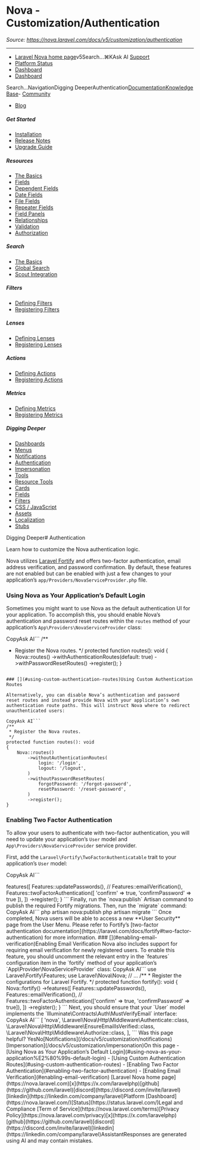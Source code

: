# Nova - Customization/Authentication

*Source: https://nova.laravel.com/docs/v5/customization/authentication*

---

- [Laravel Nova home page](https://nova.laravel.com)v5Search...⌘KAsk AI
[Support](/cdn-cgi/l/email-protection#610f0e1700210d00130017040d4f020e0c)
- [Platform Status](https://status.laravel.com/)
- [Dashboard](https://nova.laravel.com)
- [Dashboard](https://nova.laravel.com)

Search...NavigationDigging DeeperAuthentication[Documentation](/docs/v5/installation)[Knowledge Base](/docs/kb/support)- [Community](https://discord.com/invite/laravel)
- [Blog](https://blog.laravel.com/nova)
##### Get Started

- [Installation](/docs/v5/installation)
- [Release Notes](/docs/v5/releases)
- [Upgrade Guide](/docs/v5/upgrade)

##### Resources

- [The Basics](/docs/v5/resources/the-basics)
- [Fields](/docs/v5/resources/fields)
- [Dependent Fields](/docs/v5/resources/dependent-fields)
- [Date Fields](/docs/v5/resources/date-fields)
- [File Fields](/docs/v5/resources/file-fields)
- [Repeater Fields](/docs/v5/resources/repeater-fields)
- [Field Panels](/docs/v5/resources/panels)
- [Relationships](/docs/v5/resources/relationships)
- [Validation](/docs/v5/resources/validation)
- [Authorization](/docs/v5/resources/authorization)

##### Search

- [The Basics](/docs/v5/search/the-basics)
- [Global Search](/docs/v5/search/global-search)
- [Scout Integration](/docs/v5/search/scout-integration)

##### Filters

- [Defining Filters](/docs/v5/filters/defining-filters)
- [Registering Filters](/docs/v5/filters/registering-filters)

##### Lenses

- [Defining Lenses](/docs/v5/lenses/defining-lenses)
- [Registering Lenses](/docs/v5/lenses/registering-lenses)

##### Actions

- [Defining Actions](/docs/v5/actions/defining-actions)
- [Registering Actions](/docs/v5/actions/registering-actions)

##### Metrics

- [Defining Metrics](/docs/v5/metrics/defining-metrics)
- [Registering Metrics](/docs/v5/metrics/registering-metrics)

##### Digging Deeper

- [Dashboards](/docs/v5/customization/dashboards)
- [Menus](/docs/v5/customization/menus)
- [Notifications](/docs/v5/customization/notifications)
- [Authentication](/docs/v5/customization/authentication)
- [Impersonation](/docs/v5/customization/impersonation)
- [Tools](/docs/v5/customization/tools)
- [Resource Tools](/docs/v5/customization/resource-tools)
- [Cards](/docs/v5/customization/cards)
- [Fields](/docs/v5/customization/fields)
- [Filters](/docs/v5/customization/filters)
- [CSS / JavaScript](/docs/v5/customization/frontend)
- [Assets](/docs/v5/customization/assets)
- [Localization](/docs/v5/customization/localization)
- [Stubs](/docs/v5/customization/stubs)

Digging Deeper# Authentication

Learn how to customize the Nova authentication logic.

Nova utilizes [Laravel Fortify](https://laravel.com/docs/fortify) and offers two-factor authentication, email address verification, and password confirmation. By default, these features are not enabled but can be enabled with just a few changes to your application’s `app/Providers/NovaServiceProvider.php` file.

### [​](#using-nova-as-your-application%E2%80%99s-default-login)Using Nova as Your Application’s Default Login

Sometimes you might want to use Nova as the default authentication UI for your application. To accomplish this, you should enable Nova’s authentication and password reset routes within the `routes` method of your application’s `App\Providers\NovaServiceProvider` class:

CopyAsk AI```
/**
 * Register the Nova routes.
 */
protected function routes(): void
{
    Nova::routes()
        ->withAuthenticationRoutes(default: true)
        ->withPasswordResetRoutes()
        ->register();
}

```

### [​](#using-custom-authentication-routes)Using Custom Authentication Routes

Alternatively, you can disable Nova’s authentication and password reset routes and instead provide Nova with your application’s own authentication route paths. This will instruct Nova where to redirect unauthenticated users:

CopyAsk AI```
/**
 * Register the Nova routes.
 */
protected function routes(): void
{
    Nova::routes()
        ->withoutAuthenticationRoutes(
            login: '/login', 
            logout: '/logout',
        )
        ->withoutPasswordResetRoutes(
            forgotPassword: '/forgot-password', 
            resetPassword: '/reset-password',
        )
        ->register();
}

```

### [​](#enabling-two-factor-authentication)Enabling Two Factor Authentication

To allow your users to authenticate with two-factor authentication, you will need to update your application’s `User` model and `App\Providers\NovaServiceProvider` service provider.

First, add the `Laravel\Fortify\TwoFactorAuthenticatable` trait to your application’s `User` model:

CopyAsk AI```
<?php

namespace App\Models;

use Illuminate\Foundation\Auth\User as Authenticatable;
use Illuminate\Notifications\Notifiable;
use Laravel\Fortify\TwoFactorAuthenticatable;
 
class User extends Authenticatable
{
    use Notifiable, TwoFactorAuthenticatable;

    // ...
}

```

Next, update the `routes` method in your application’s `App\Providers\NovaServiceProvider` class to enable two-factor authentication:

CopyAsk AI```
use Laravel\Fortify\Features;
use Laravel\Nova\Nova;

// ...

/**
 * Register the configurations for Laravel Fortify.
 */
protected function fortify(): void
{
    Nova::fortify()
        ->features([
            Features::updatePasswords(),
            // Features::emailVerification(),
            Features::twoFactorAuthentication([
                'confirm' => true,
                'confirmPassword' => true
            ]),
        ])
        ->register();
}

```

Finally, run the `nova:publish` Artisan command to publish the required Fortify migrations. Then, run the `migrate` command:

CopyAsk AI```
php artisan nova:publish

php artisan migrate

```

Once completed, Nova users will be able to access a new **User Security** page from the User Menu. Please refer to Fortify’s [two-factor authentication documentation](https://laravel.com/docs/fortify#two-factor-authentication) for more information.

### [​](#enabling-email-verification)Enabling Email Verification

Nova also includes support for requiring email verification for newly registered users. To enable this feature, you should uncomment the relevant entry in the `features` configuration item in the `fortify` method of your application’s `App\Provider\NovaServiceProvider` class:

CopyAsk AI```
use Laravel\Fortify\Features;
use Laravel\Nova\Nova;

// ...

/**
 * Register the configurations for Laravel Fortify.
 */
protected function fortify(): void
{
    Nova::fortify()
        ->features([
            Features::updatePasswords(),
            Features::emailVerification(),
            // Features::twoFactorAuthentication(['confirm' => true, 'confirmPassword' => true]),
        ])
        ->register();
}

```

Next, you should ensure that your `User` model implements the `Illuminate\Contracts\Auth\MustVerifyEmail` interface:

CopyAsk AI```
<?php

namespace App\Models;

use Illuminate\Contracts\Auth\MustVerifyEmail;
use Illuminate\Foundation\Auth\User as Authenticatable;
use Illuminate\Notifications\Notifiable;

class User extends Authenticatable implements MustVerifyEmail
{
    use Notifiable;

    // ...
}

```

Finally, to secure the Nova page from being used by unverified users, you can add the `Laravel\Nova\Http\Middleware\EnsureEmailIsVerified` middleware to the `api_middleware` configuration key in your application’s `config/nova.php` configuration file:

CopyAsk AI```
'api_middleware' => [
    'nova',
    \Laravel\Nova\Http\Middleware\Authenticate::class,
    \Laravel\Nova\Http\Middleware\EnsureEmailIsVerified::class,
    \Laravel\Nova\Http\Middleware\Authorize::class,
],

```
Was this page helpful?

YesNo[Notifications](/docs/v5/customization/notifications)[Impersonation](/docs/v5/customization/impersonation)On this page
- [Using Nova as Your Application’s Default Login](#using-nova-as-your-application%E2%80%99s-default-login)
- [Using Custom Authentication Routes](#using-custom-authentication-routes)
- [Enabling Two Factor Authentication](#enabling-two-factor-authentication)
- [Enabling Email Verification](#enabling-email-verification)

[Laravel Nova home page](https://nova.laravel.com)[x](https://x.com/laravelphp)[github](https://github.com/laravel)[discord](https://discord.com/invite/laravel)[linkedin](https://linkedin.com/company/laravel)Platform

[Dashboard](https://nova.laravel.com/)[Status](https://status.laravel.com/)Legal and Compliance

[Term of Service](https://nova.laravel.com/terms)[Privacy Policy](https://nova.laravel.com/privacy)[x](https://x.com/laravelphp)[github](https://github.com/laravel)[discord](https://discord.com/invite/laravel)[linkedin](https://linkedin.com/company/laravel)AssistantResponses are generated using AI and may contain mistakes.